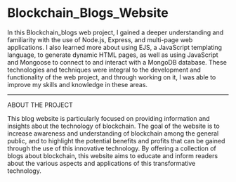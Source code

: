 # Blockchain_Blogs_Website

In this Blockchain_blogs web project, I gained a deeper understanding and familiarity with the use of Node.js, Express, and multi-page web applications. I also learned more about using EJS, a JavaScript templating language, to generate dynamic HTML pages, as well as using JavaScript and Mongoose to connect to and interact with a MongoDB database. These technologies and techniques were integral to the development and functionality of the web project, and through working on it, I was able to improve my skills and knowledge in these areas.



___________________________________________________________________________________________________
ABOUT THE PROJECT 

This blog website is particularly focused on providing information and insights about the technology of blockchain. The goal of the website is to increase awareness and understanding of blockchain among the general public, and to highlight the potential benefits and profits that can be gained through the use of this innovative technology. By offering a collection of blogs about blockchain, this website aims to educate and inform readers about the various aspects and applications of this transformative technology.
